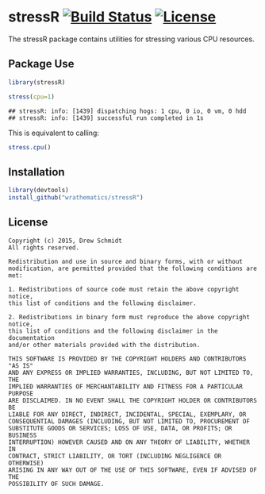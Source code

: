 # stressR [![Build Status](https://travis-ci.org/shinra-dev/stressR.png)](https://travis-ci.org/shinra-dev/stressR) [![License](http://img.shields.io/badge/license-BSD%202--Clause-orange.svg?style=flat)](http://opensource.org/licenses/BSD-2-Clause)


The stressR package contains utilities for stressing various CPU
resources.



## Package Use


```r
library(stressR)

stress(cpu=1)
```

```
## stressR: info: [1439] dispatching hogs: 1 cpu, 0 io, 0 vm, 0 hdd
## stressR: info: [1439] successful run completed in 1s
```

This is equivalent to calling:

```r
stress.cpu()
```



## Installation

```r
library(devtools)
install_github("wrathematics/stressR")
```



## License

    Copyright (c) 2015, Drew Schmidt
    All rights reserved.
    
    Redistribution and use in source and binary forms, with or without
    modification, are permitted provided that the following conditions are met:
    
    1. Redistributions of source code must retain the above copyright notice,
    this list of conditions and the following disclaimer.
    
    2. Redistributions in binary form must reproduce the above copyright notice,
    this list of conditions and the following disclaimer in the documentation
    and/or other materials provided with the distribution.
    
    THIS SOFTWARE IS PROVIDED BY THE COPYRIGHT HOLDERS AND CONTRIBUTORS "AS IS"
    AND ANY EXPRESS OR IMPLIED WARRANTIES, INCLUDING, BUT NOT LIMITED TO, THE
    IMPLIED WARRANTIES OF MERCHANTABILITY AND FITNESS FOR A PARTICULAR PURPOSE
    ARE DISCLAIMED. IN NO EVENT SHALL THE COPYRIGHT HOLDER OR CONTRIBUTORS BE
    LIABLE FOR ANY DIRECT, INDIRECT, INCIDENTAL, SPECIAL, EXEMPLARY, OR
    CONSEQUENTIAL DAMAGES (INCLUDING, BUT NOT LIMITED TO, PROCUREMENT OF
    SUBSTITUTE GOODS OR SERVICES; LOSS OF USE, DATA, OR PROFITS; OR BUSINESS
    INTERRUPTION) HOWEVER CAUSED AND ON ANY THEORY OF LIABILITY, WHETHER IN
    CONTRACT, STRICT LIABILITY, OR TORT (INCLUDING NEGLIGENCE OR OTHERWISE)
    ARISING IN ANY WAY OUT OF THE USE OF THIS SOFTWARE, EVEN IF ADVISED OF THE
    POSSIBILITY OF SUCH DAMAGE.


